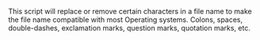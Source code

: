 This script will replace or remove certain characters in a file name to make the file name compatible with most Operating systems.
Colons, spaces, double-dashes, exclamation marks, question marks, quotation marks, etc.
